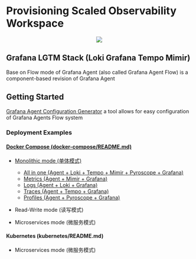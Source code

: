# Provisioning Scaled Observability Workspace

<p align="center">

<a href="https://github.com/qclaogui/codelab-monitoring/actions/workflows/ci.yml">
  <img src="https://github.com/qclaogui/codelab-monitoring/actions/workflows/ci.yml/badge.svg">
</a>

</p>

## Grafana LGTM Stack (Loki Grafana Tempo Mimir) 

Base on Flow mode of Grafana Agent (also called Grafana Agent Flow) is a component-based revision of Grafana Agent

## Getting Started

[Grafana Agent Configuration Generator](https://github.com/grafana/agent-configurator) a tool allows for easy configuration of Grafana Agents Flow system

### Deployment Examples

#### [Docker Compose (docker-compose/README.md)](docker-compose/README.md)

- [Monolithic mode (单体模式)](./docker-compose/monolithic-mode/README.md)
  - [All in one (Agent + Loki + Tempo + Mimir + Pyroscope + Grafana)](./docker-compose/monolithic-mode/all-in-one/docker-compose.yaml)
  - [Metrics (Agent + Mimir + Grafana)](./docker-compose/monolithic-mode/metrics/docker-compose.yaml)
  - [Logs (Agent + Loki + Grafana)](./docker-compose/monolithic-mode/logs/docker-compose.yaml)
  - [Traces (Agent + Tempo + Grafana)](./docker-compose/monolithic-mode/traces/docker-compose.yaml)
  - [Profiles (Agent + Pyroscope + Grafana)](./docker-compose/monolithic-mode/profiles/docker-compose.yaml)

- Read-Write mode (读写模式)

- Microservices mode (微服务模式)

#### Kubernetes (kubernetes/README.md)

- Microservices mode (微服务模式)